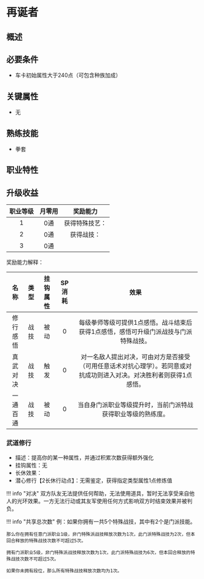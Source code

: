 # 再诞者

## 概述



## 必要条件

* 车卡初始属性大于240点（可包含种族加成）

## 关键属性

* 无

## 熟练技能

* 拳套
  
## 职业特性



## 升级收益

职业等级|月零用|奖励能力
:--:|:--:|:--:
1|0通|获得特殊技艺：
2|0通|获得战技：
3|0通|

奖励能力解释：

名称|类型|挂钩属性|SP消耗|效果
:--:|:--:|:--:|:--:|:--:
修行感悟|战技|被动|0|每级拳师等级可提供1点感悟。战斗结束后获得1点感悟，感悟可升级门派战技与门派特殊战技。
真武对决|战技|触发|0|对一名敌人提出对决，可由对方是否接受（可用任意话术对抗心理学）。若同意或对抗成功则进入对决。对决胜利者则获得1点感悟。
一通百通|战技|被动|0|当自身门派职业等级提升时，当前门派特战获得职业等级的熟练度。

### 武道修行

* 描述：提高你的某一种属性，并通过积累次数获得额外强化
* 挂钩属性：无
* 长休效果：
* 潜心修行【2长休行动点】：无需鉴定，获得指定类型属性1点修炼值

!!! info "对决"
    双方队友无法提供任何帮助，无法使用道具，暂时无法享受来自他人的光环效果。一方无法行动或其友军使用任何方式影响双方时结束效果并被判负。

!!! info "共享总次数"
    例：如果你拥有一共5个特殊战技，其中有2个是门派技能。
    
    那么你在拥有任意门派职业1级，非门特殊派战技释放次数为1次，此门派特殊战技为2次，但本回合释放的特殊战技次数不可超过5次。
    
    拥有门派职业5级，非门特殊派战技释放次数为1次，此门派特殊战技为6次，但本回合释放的特殊战技次数不可超过5次。
    
    如果你未拥有段位，那么所有特殊战技释放次数均为1次。
